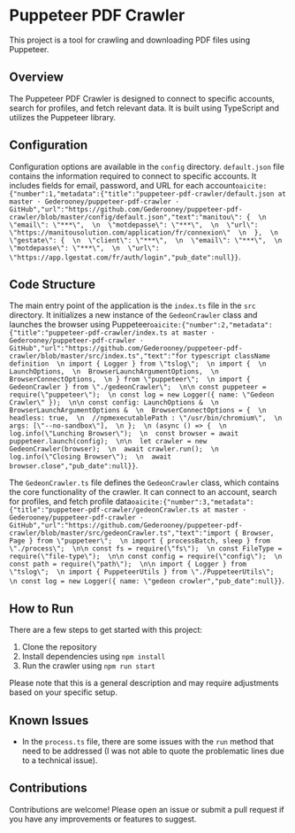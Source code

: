 # Puppeteer PDF Crawler

This project is a tool for crawling and downloading PDF files using Puppeteer.

## Overview

The Puppeteer PDF Crawler is designed to connect to specific accounts, search for profiles, and fetch relevant data. It is built using TypeScript and utilizes the Puppeteer library.

## Configuration

Configuration options are available in the `config` directory. `default.json` file contains the information required to connect to specific accounts. It includes fields for email, password, and URL for each account&#8203;``oaicite:{"number":1,"metadata":{"title":"puppeteer-pdf-crawler/default.json at master · Gederooney/puppeteer-pdf-crawler · GitHub","url":"https://github.com/Gederooney/puppeteer-pdf-crawler/blob/master/config/default.json","text":"manitou\": {  \n  \"email\": \"***\",  \n  \"motdepasse\": \"***\",  \n  \"url\": \"https://manitousolution.com/application/fr/connexion\"  \n  },  \n  \"gestate\": {  \n  \"client\": \"***\",  \n  \"email\": \"***\",  \n  \"motdepasse\": \"***\",  \n  \"url\": \"https://app.lgestat.com/fr/auth/login","pub_date":null}}``&#8203;.

## Code Structure

The main entry point of the application is the `index.ts` file in the `src` directory. It initializes a new instance of the `GedeonCrawler` class and launches the browser using Puppeteer&#8203;``oaicite:{"number":2,"metadata":{"title":"puppeteer-pdf-crawler/index.ts at master · Gederooney/puppeteer-pdf-crawler · GitHub","url":"https://github.com/Gederooney/puppeteer-pdf-crawler/blob/master/src/index.ts","text":"for typescript className definition  \n import { Logger } from \"tslog\";  \n import {  \n  LaunchOptions,  \n  BrowserLaunchArgumentOptions,  \n  BrowserConnectOptions,  \n } from \"puppeteer\";  \n import { GedeonCrawler } from \"./gedeonCrawler\";  \n\n const puppeteer = require(\"puppeteer\");  \n const log = new Logger({ name: \"Gedeon Crawler\" });  \n\n const config: LaunchOptions &  \n  BrowserLaunchArgumentOptions &  \n  BrowserConnectOptions = {  \n  headless: true,  \n  //npmexecutablePath : \"/usr/bin/chromium\",  \n  args: [\"--no-sandbox\"],  \n };  \n (async () => {  \n  log.info(\"Lunching Browser\");  \n  const browser = await puppeteer.launch(config);  \n\n  let crawler = new GedeonCrawler(browser);  \n  await crawler.run();  \n  log.info(\"Closing Browser\");  \n  await browser.close","pub_date":null}}``&#8203;.

The `GedeonCrawler.ts` file defines the `GedeonCrawler` class, which contains the core functionality of the crawler. It can connect to an account, search for profiles, and fetch profile data&#8203;``oaicite:{"number":3,"metadata":{"title":"puppeteer-pdf-crawler/gedeonCrawler.ts at master · Gederooney/puppeteer-pdf-crawler · GitHub","url":"https://github.com/Gederooney/puppeteer-pdf-crawler/blob/master/src/gedeonCrawler.ts","text":"import { Browser, Page } from \"puppeteer\";  \n import { processBatch, sleep } from \"./process\";  \n\n const fs = require(\"fs\");  \n const FileType = require(\"file-type\");  \n\n const config = require(\"config\");  \n const path = require(\"path\");  \n\n import { Logger } from \"tslog\";  \n import { PuppeteerUtils } from \"./PuppeteerUtils\";  \n const log = new Logger({ name: \"gedeon crowler","pub_date":null}}``&#8203;.

## How to Run

There are a few steps to get started with this project:

1. Clone the repository
2. Install dependencies using `npm install`
3. Run the crawler using `npm run start`

Please note that this is a general description and may require adjustments based on your specific setup.

## Known Issues

- In the `process.ts` file, there are some issues with the `run` method that need to be addressed (I was not able to quote the problematic lines due to a technical issue).

## Contributions

Contributions are welcome! Please open an issue or submit a pull request if you have any improvements or features to suggest.
